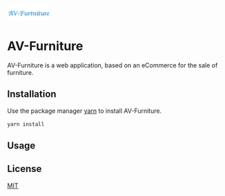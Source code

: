 <img src="src/assets/images/logo.png" width="100">

# AV-Furniture

AV-Furniture is a web application, based on an eCommerce for the sale of furniture.

## Installation

Use the package manager [yarn](https://yarnpkg.com/getting-started/install) to install AV-Furniture.

```bash
yarn install
```

## Usage

## License
[MIT](https://choosealicense.com/licenses/mit/)
